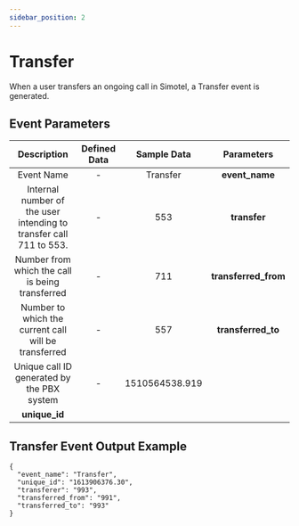 ```yaml
---
sidebar_position: 2
---
```

# Transfer
When a user transfers an ongoing call in Simotel, a Transfer event is generated.

## Event Parameters
<div class="custom-table">

|                           Description                          | Defined Data |      Sample Data    |      Parameters      |
|:-------------------------------------------------------------:|:------------:|:-------------------:|:--------------------:|
|                          Event Name                           |       -      |      Transfer       |    **event_name**    |
| Internal number of the user intending to transfer call 711 to 553. |       -      |         553         |     **transfer**     |
|           Number from which the call is being transferred      |       -      |         711         | **transferred_from** |
|         Number to which the current call will be transferred   |       -      |         557         |  **transferred_to**  |
|        Unique call ID generated by the PBX system             |       -      |  1510564538.919     |                      |
     **unique_id**    |
</div>

## Transfer Event Output Example

```shell
{
  "event_name": "Transfer",
  "unique_id": "1613906376.30",
  "transferer": "993",
  "transferred_from": "991",
  "transferred_to": "993"
}
```
